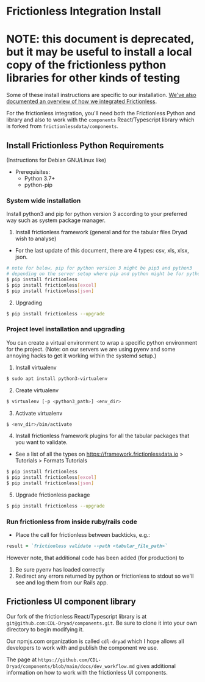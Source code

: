 # Frictionless Integration Install

# NOTE: this document is deprecated, but it may be useful to install a local copy of the frictionless python libraries for other kinds of testing

Some of these install instructions are specific to our installation.
[We've also documented an overview of how we integrated Frictionless](./implementation_overview.md).

For the frictionless integration, you'll need both the Frictionless
Python and library and also to work with the `components` React/Typescript
library which is forked from `frictionlessdata/components`.

## Install Frictionless Python Requirements
(Instructions for Debian GNU/Linux like)

- Prerequisites:
  - Python 3.7+
  - python-pip
    
### System wide installation
Install python3 and pip for python version 3 according to your preferred way such as system package manager.
1. Install frictionless framework (general and for the tabular files Dryad wish to analyse)
- For the last update of this document, there are 4 types: csv, xls, xlsx, json.
```bash
# note for below, pip for python version 3 might be pip3 and python3
# depending on the server setup where pip and python might be for python2 instead
$ pip install frictionless
$ pip install frictionless[excel]
$ pip install frictionless[json]
```
2. Upgrading
```bash
$ pip install frictionless --upgrade
```

### Project level installation and upgrading
You can create a virtual environment to wrap a specific python environment for the project.
(Note: on our servers we are using pyenv and some annoying hacks to get it working
within the systemd setup.)

1. Install virtualenv
```bash
$ sudo apt install python3-virtualenv 
```
2. Create virtualenv
```bash
$ virtualenv [-p <python3_path>] <env_dir>
```

3. Activate virtualenv
```bash
$ <env_dir>/bin/activate
```

4. Install frictionless framework plugins for all the tabular packages that you want to validate.
- See a list of all the types on https://framework.frictionlessdata.io > Tutorials > Formats Tutorials
```bash
$ pip install frictionless
$ pip install frictionless[excel]
$ pip install frictionless[json]
```

5. Upgrade frictionless package
```bash
$ pip install frictionless --upgrade
```

### Run frictionless from inside ruby/rails code
- Place the call for frictionless between backticks, e.g.:
```ruby
result = `frictionless validate --path <tabular_file_path>`
```
However note, that additional code has been added (for production) to
1. Be sure pyenv has loaded correctly
2. Redirect any errors returned by python or frictionless to stdout so
we'll see and log them from our Rails app.
   
## Frictionless UI component library

Our fork of the frictionless React/Typescript library is at
`git@github.com:CDL-Dryad/components.git`.  Be sure to clone it into
your own directory to begin modifying it.

Our npmjs.com organization is called `cdl-dryad` which I hope allows all
developers to work with and publish the component we use.

The page at `https://github.com/CDL-Dryad/components/blob/main/docs/dev_workflow.md` gives
additional information on how to work with the frictionless UI components.



